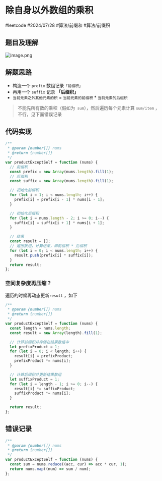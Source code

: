
# 除自身以外数组的乘积

#leetcode  #2024/07/28  #算法/前缀和  #算法/前缀积 
## 题目及理解

![image.png](https://832-1310531898.cos.ap-beijing.myqcloud.com/065e86225fe756d152dd30d51cee831b.png)

## 解题思路

- 构造一个 `prefix` 数组记录`「前缀积」`
- 再用一个 `suffix` 记录 **「后缀积」**
- `当前元素之外其他元素的积` = `当前元素的前缀积` * `当前元素的后缀积`

> 不能先所有数的乘积（假如为` sum`），然后遍历每个元素计算 `sum/item` ，不行，见下面错误记录

## 代码实现

```javascript
/**
 * @param {number[]} nums
 * @return {number[]}
 */
var productExceptSelf = function (nums) {
  // 前缀积
  const prefix = new Array(nums.length).fill(1);
  // 后缀积
  const suffix = new Array(nums.length).fill(1);

  // 初始化前缀积
  for (let i = 1; i < nums.length; i++) {
    prefix[i] = prefix[i - 1] * nums[i - 1];
  }

  // 初始化后缀积
  for (let i = nums.length - 2; i >= 0; i--) {
    suffix[i] = suffix[i + 1] * nums[i + 1];
  }

  // 结果
  const result = [];
  // 遍历数组，计算结果，即前缀积 * 后缀积
  for (let i = 0; i < nums.length; i++) {
    result.push(prefix[i] * suffix[i]);
  }
  return result;
};

```

### 空间复杂度再压缩？

遍历的时候再动态更新`result` ，如下

```javascript
/**  
 * @param {number[]} nums  
 * @return {number[]}  
 */  
var productExceptSelf = function (nums) {  
  const length = nums.length;  
  const result = new Array(length).fill(1);  

  // 计算前缀积并存储在结果数组中  
  let prefixProduct = 1;  
  for (let i = 0; i < length; i++) {  
    result[i] = prefixProduct;  
    prefixProduct *= nums[i];  
  }  

  // 计算后缀积并更新结果数组  
  let suffixProduct = 1;  
  for (let i = length - 1; i >= 0; i--) {  
    result[i] *= suffixProduct;  
    suffixProduct *= nums[i];  
  }  

  return result;  
};
```

## 错误记录

```javascript
/**
 * @param {number[]} nums
 * @return {number[]}
 */
var productExceptSelf = function (nums) {
  const sum = nums.reduce((acc, cur) => acc * cur, 1);
  return nums.map((num) => sum / num);
};

```


